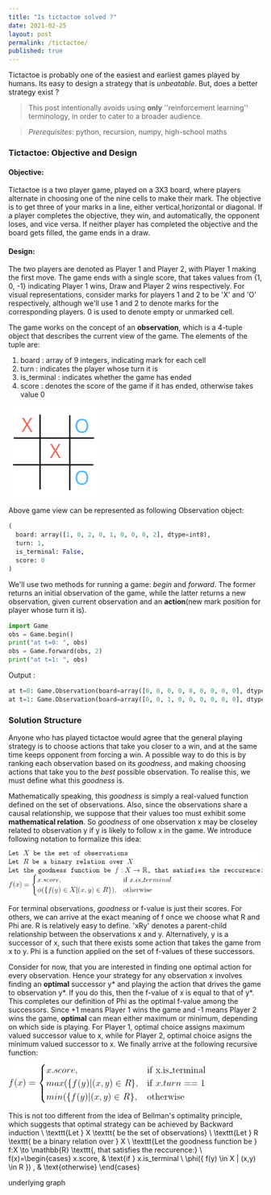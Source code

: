 ```yaml
---
title: "Is tictactoe solved ?"
date: 2021-02-25
layout: post
permalink: /tictactoe/
published: true
---
```

Tictactoe is probably one of the easiest and earliest games played by humans. Its easy to design a strategy that is _unbeatable_. But, does a better strategy exist ? 

>This post intentionally avoids using **only** ''reinforcement learning'' terminology, in order to cater to a broader audience.  

> _Prerequisites_: python, recursion, numpy, high-school maths 

### Tictactoe: Objective and Design
#### Objective:
Tictactoe is a two player game, played on a 3X3 board, where players alternate in choosing one of the nine cells to make their mark. The objective is to get three of your marks in a line, either vertical,horizontal or diagonal. If a player completes the objective, they win, and automatically, the opponent loses, and vice versa. If neither player has completed the objective and the board gets filled, the game ends in a draw.   

#### Design: 
The two players are denoted as Player 1 and Player 2, with Player 1 making the first move. The game ends with a single score, that takes values from {1, 0, -1} indicating Player 1 wins, Draw and Player 2 wins respectively. For visual representations, consider marks for players 1 and 2 to be 'X' and 'O' respectively, although we'll use 1 and 2 to denote marks for the corresponding players. 0 is used to denote empty or unmarked cell. 

The game works on the concept of an **observation**, which is a 4-tuple object that describes the current view of the game. The elements of the tuple are:
1. board : array of 9 integers, indicating mark for each cell
2. turn : indicates the player whose turn it is
3. is_terminal : indicates whether the game has ended
4. score : denotes the score of the game if it has ended, otherwise takes value 0

![tictactoe game!](../x_and_o.png "tictactoe game view")

Above game view can be represented as following Observation object:

```python
(
  board: array([1, 0, 2, 0, 1, 0, 0, 0, 2], dtype=int8),
  turn: 1,
  is_terminal: False,
  score: 0
)
```

We'll use two methods for running a game: _begin_ and _forward_. The former returns an initial observation of the game, while the latter returns a new observation, given current observation and an **action**(new mark position for player whose turn it is). 

```python
import Game
obs = Game.begin()
print("at t=0: ", obs)
obs = Game.forward(obs, 2)
print("at t=1: ", obs)
```
Output 
:
```python
at t=0: Game.Observation(board=array([0, 0, 0, 0, 0, 0, 0, 0, 0], dtype=int8), turn=1, is_terminal=False, score=0)
at t=1: Game.Observation(board=array([0, 0, 1, 0, 0, 0, 0, 0, 0], dtype=int8), turn=2, is_terminal=False, score=0)
```
### Solution Structure
Anyone who has played tictactoe would agree that the general playing strategy is to choose actions that take you closer to a win, and at the same time keeps opponent from forcing a win. A possible way to do this is by ranking each observation based on its _goodness_, and making choosing actions that take you to the _best_ possible observation. To realise this, we must define what this _goodness_ is. 

Mathematically speaking, this _goodness_ is simply a real-valued function defined on the set of observations. Also, since the observations share a causal relationship, we suppose that their values too must exhibit some **mathematical relation**. So _goodness_ of one observation x may be closeley related to observation y if y is likely to follow x in the game. We introduce following notation to formalize this idea:

![notations!](../notations.png "math notations")

For terminal observations, _goodness_ or f-value is just their scores. For others, we can arrive at the exact meaning of f once we choose what R and Phi are. 
R is relatively easy to define. 'xRy' denotes a parent-child relationship between the observations x and y. Alternatively, y is a successor of x, such that there exists some action that takes the game from x to y.  Phi is a function applied on the set of f-values of these successors. 

Consider for now, that you are interested in finding one optimal action for every observation. Hence your strategy for any observation x involves finding an **optimal** successor y* and playing the action that drives the game to observation y*. If you do this, then the f-value of x is equal to that of y*. This completes our definition of Phi as the optimal f-value among the successors. Since +1 means Player 1 wins the game and -1 means Player 2 wins the game, **optimal** can mean either maximum or minimum, depending on which side is playing. For Player 1, optimal choice assigns maximum valued successor value to x, while for Player 2, optimal choice asigns the minimum valued successor to x. We finally arrive at the following recursive function:

![recursive expression!](../f_recursive.png "recursive expression")

This is not too different from the idea of Bellman's optimality principle, which suggests that optimal strategy can be achieved by 
Backward induction
\\
\texttt{Let } X \texttt{ be the set of observations} \\
\texttt{Let } R \texttt{ be a binary relation over } X \\
\texttt{Let the goodness function be } f:X \to \mathbb{R} \texttt{, that satisfies the reccurence:} \\
f(x)=\begin{cases} x.score, & \text{if } x.is\_terminal \\
\phi(\{ f(y) \in X | (x,y) \in R \}) , & \text{otherwise}
		 \end{cases}
		 
underlying graph
